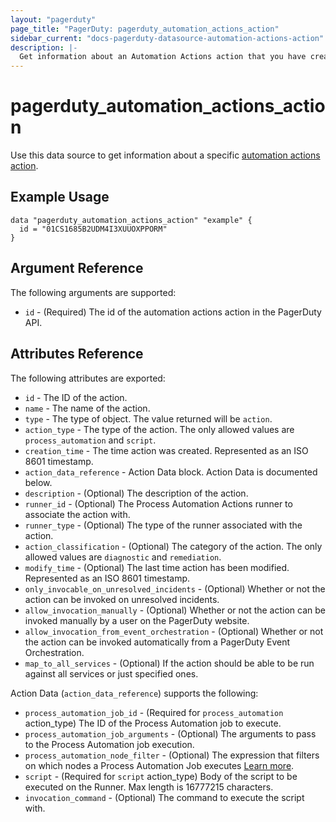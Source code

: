 ```yaml
---
layout: "pagerduty"
page_title: "PagerDuty: pagerduty_automation_actions_action"
sidebar_current: "docs-pagerduty-datasource-automation-actions-action"
description: |-
  Get information about an Automation Actions action that you have created.
---
```


# pagerduty\_automation\_actions\_action

Use this data source to get information about a specific [automation actions action][1].

## Example Usage

```hcl
data "pagerduty_automation_actions_action" "example" {
  id = "01CS1685B2UDM4I3XUUOXPPORM"
}
```

## Argument Reference

The following arguments are supported:

* `id` - (Required) The id of the automation actions action in the PagerDuty API.

## Attributes Reference

The following attributes are exported:

* `id` - The ID of the action.
* `name` - The name of the action.
* `type` - The type of object. The value returned will be `action`.
* `action_type` - The type of the action. The only allowed values are `process_automation` and `script`.
* `creation_time` - The time action was created. Represented as an ISO 8601 timestamp.
* `action_data_reference` - Action Data block. Action Data is documented below.
* `description` - (Optional) The description of the action.
* `runner_id` - (Optional) The Process Automation Actions runner to associate the action with.
* `runner_type` - (Optional) The type of the runner associated with the action.
* `action_classification` - (Optional) The category of the action. The only allowed values are `diagnostic` and `remediation`.
* `modify_time` - (Optional) The last time action has been modified. Represented as an ISO 8601 timestamp.
* `only_invocable_on_unresolved_incidents` - (Optional) Whether or not the action can be invoked on unresolved incidents.
* `allow_invocation_manually` - (Optional) Whether or not the action can be invoked manually by a user on the PagerDuty website.
* `allow_invocation_from_event_orchestration` - (Optional) Whether or not the action can be invoked automatically from a PagerDuty Event Orchestration.
* `map_to_all_services` - (Optional) If the action should be able to be run against all services or just specified ones.

Action Data (`action_data_reference`) supports the following:

  * `process_automation_job_id` - (Required for `process_automation` action_type) The ID of the Process Automation job to execute.
  * `process_automation_job_arguments` - (Optional) The arguments to pass to the Process Automation job execution.
  * `process_automation_node_filter` - (Optional) The expression that filters on which nodes a Process Automation Job executes [Learn more](https://docs.rundeck.com/docs/manual/05-nodes.html#node-filtering).
  * `script` - (Required for `script` action_type) Body of the script to be executed on the Runner. Max length is 16777215 characters.
  * `invocation_command` - (Optional) The command to execute the script with.

[1]: https://developer.pagerduty.com/api-reference/357ed15419f64-get-an-automation-action
